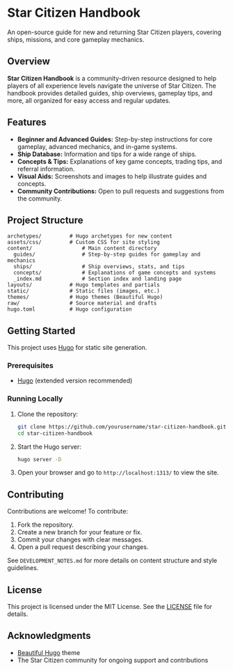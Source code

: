 # Star Citizen Handbook

An open-source guide for new and returning Star Citizen players, covering ships, missions, and core gameplay mechanics.

## Overview

**Star Citizen Handbook** is a community-driven resource designed to help players of all experience levels navigate the universe of Star Citizen. The handbook provides detailed guides, ship overviews, gameplay tips, and more, all organized for easy access and regular updates.

## Features

- **Beginner and Advanced Guides:** Step-by-step instructions for core gameplay, advanced mechanics, and in-game systems.
- **Ship Database:** Information and tips for a wide range of ships.
- **Concepts & Tips:** Explanations of key game concepts, trading tips, and referral information.
- **Visual Aids:** Screenshots and images to help illustrate guides and concepts.
- **Community Contributions:** Open to pull requests and suggestions from the community.

## Project Structure

```
archetypes/         # Hugo archetypes for new content
assets/css/         # Custom CSS for site styling
content/                # Main content directory
  guides/               # Step-by-step guides for gameplay and mechanics
  ships/                # Ship overviews, stats, and tips
  concepts/             # Explanations of game concepts and systems
  _index.md             # Section index and landing page
layouts/            # Hugo templates and partials
static/             # Static files (images, etc.)
themes/             # Hugo themes (Beautiful Hugo)
raw/                # Source material and drafts
hugo.toml           # Hugo configuration
```

## Getting Started

This project uses [Hugo](https://gohugo.io/) for static site generation.

### Prerequisites

- [Hugo](https://gohugo.io/getting-started/installing/) (extended version recommended)

### Running Locally

1. Clone the repository:
   ```sh
   git clone https://github.com/yourusername/star-citizen-handbook.git
   cd star-citizen-handbook
   ```
2. Start the Hugo server:
   ```sh
   hugo server -D
   ```
3. Open your browser and go to `http://localhost:1313/` to view the site.

## Contributing

Contributions are welcome! To contribute:

1. Fork the repository.
2. Create a new branch for your feature or fix.
3. Commit your changes with clear messages.
4. Open a pull request describing your changes.

See `DEVELOPMENT_NOTES.md` for more details on content structure and style guidelines.

## License

This project is licensed under the MIT License. See the [LICENSE](LICENSE) file for details.

## Acknowledgments

- [Beautiful Hugo](https://themes.gohugo.io/themes/beautifulhugo/) theme
- The Star Citizen community for ongoing support and contributions
